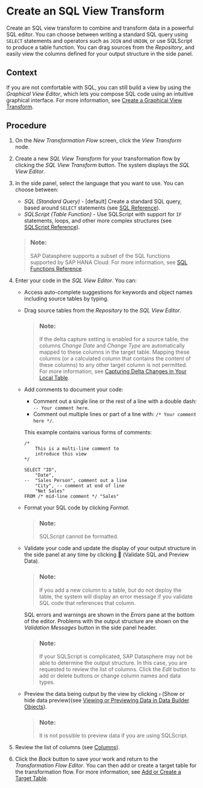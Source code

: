 <!-- loio775e0ab758e54c58af5a240294d234f2 -->

<link rel="stylesheet" type="text/css" href="../css/sap-icons.css"/>

# Create an SQL View Transform

Create an SQL view transform to combine and transform data in a powerful SQL editor. You can choose between writing a standard SQL query using `SELECT` statements and operators such as `JOIN` and `UNION`, or use SQLScript to produce a table function. You can drag sources from the *Repository*, and easily view the columns defined for your output structure in the side panel.



## Context

If you are not comfortable with SQL, you can still build a view by using the *Graphical View Editor*, which lets you compose SQL code using an intuitive graphical interface. For more information, see [Create a Graphical View Transform](create-a-graphical-view-transform-c65e37c.md).



## Procedure

1.  On the *New Transformation Flow* screen, click the *View Transform* node.

2.  Create a new *SQL View Transform* for your transformation flow by clicking the *SQL View Transform* button. The system displays the *SQL View Editor*.

3.  In the side panel, select the language that you want to use. You can choose between:

    -   *SQL \(Standard Query\)* - \[default\] Create a standard SQL query, based around `SELECT` statements \(see [SQL Reference](../sql-reference-6a37cc5.md)\).
    -   *SQLScript \(Table Function\)* - Use SQLScript with support for `IF` statements, loops, and other more complex structures \(see [SQLScript Reference](../sqlscript-reference-6c46c6a.md)\).

    > ### Note:  
    > SAP Datasphere supports a subset of the SQL functions supported by SAP HANA Cloud. For more information, see [SQL Functions Reference](../sql-functions-reference-6d624a1.md).

4.  Enter your code in the *SQL View Editor*. You can:

    -   Access auto-complete suggestions for keywords and object names including source tables by typing.

    -   Drag source tables from the *Repository* to the *SQL View Editor*.

        > ### Note:  
        > If the delta capture setting is enabled for a source table, the columns *Change Date* and *Change Type* are automatically mapped to these columns in the target table. Mapping these columns \(or a calculated column that contains the content of these columns\) to any other target column is not permitted. For more information, see [Capturing Delta Changes in Your Local Table](capturing-delta-changes-in-your-local-table-154bdff.md).

    -   Add comments to document your code:

        -   Comment out a single line or the rest of a line with a double dash: `-- Your comment here`.
        -   Comment out multiple lines or part of a line with: `/* Your comment here */`.

        This example contains various forms of comments:

        ```
        /*  
            This is a multi-line comment to
            introduce this view 
        */
        
        SELECT "ID",
        	"Date",
        --	"Sales Person", comment out a line
        	"City", -- comment at end of line
        	"Net Sales"
        FROM /* mid-line comment */ "Sales"
        ```

    -   Format your SQL code by clicking *Format*.

        > ### Note:  
        > SQLScript cannot be formatted.

    -   Validate your code and update the display of your output structure in the side panel at any time by clicking <span class="FPA-icons"></span> \(Validate SQL and Preview Data\).

        > ### Note:  
        > If you add a new column to a table, but do not deploy the table, the system will display an error message if you validate SQL code that references that column.

        SQL errors and warnings are shown in the *Errors* pane at the bottom of the editor. Problems with the output structure are shown on the *Validation Messages* button in the side panel header.

        > ### Note:  
        > If your SQLScript is complicated, SAP Datasphere may not be able to determine the output structure. In this case, you are requested to review the list of columns. Click the *Edit* button to add or delete buttons or change column names and data types.

    -   Preview the data being output by the view by clicking <span class="SAP-icons"></span> \(Show or hide data preview\)\(see [Viewing or Previewing Data in Data Builder Objects](../viewing-or-previewing-data-in-data-builder-objects-b338e4a.md)\).

        > ### Note:  
        > It is not possible to preview data if you are using SQLScript.


5.  Review the list of columns \(see [Columns](columns-8f0f40d.md)\).

6.  Click the *Back* button to save your work and return to the *Transformation Flow Editor*. You can then add or create a target table for the transformation flow. For more information, see [Add or Create a Target Table](add-or-create-a-target-table-0950746.md).


